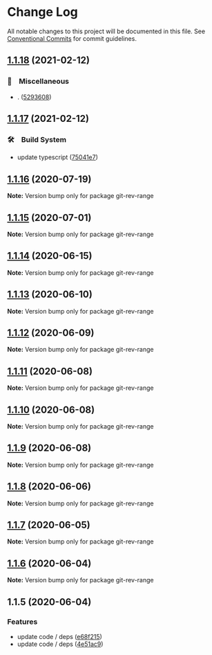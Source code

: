 # Change Log

All notable changes to this project will be documented in this file.
See [Conventional Commits](https://conventionalcommits.org) for commit guidelines.

## [1.1.18](https://github.com/bluelovers/ws-git-lazy/compare/git-rev-range@1.1.17...git-rev-range@1.1.18) (2021-02-12)


### 🔖　Miscellaneous

* . ([5293608](https://github.com/bluelovers/ws-git-lazy/commit/529360849e1fb6e74278be035363614635572081))





## [1.1.17](https://github.com/bluelovers/ws-git-lazy/compare/git-rev-range@1.1.16...git-rev-range@1.1.17) (2021-02-12)


### 🛠　Build System

* update typescript ([75041e7](https://github.com/bluelovers/ws-git-lazy/commit/75041e75065a74f02f1d0dd61d72bd83544414cd))





## [1.1.16](https://github.com/bluelovers/ws-git-lazy/compare/git-rev-range@1.1.15...git-rev-range@1.1.16) (2020-07-19)

**Note:** Version bump only for package git-rev-range





## [1.1.15](https://github.com/bluelovers/ws-git-lazy/compare/git-rev-range@1.1.14...git-rev-range@1.1.15) (2020-07-01)

**Note:** Version bump only for package git-rev-range





## [1.1.14](https://github.com/bluelovers/ws-git-lazy/compare/git-rev-range@1.1.13...git-rev-range@1.1.14) (2020-06-15)

**Note:** Version bump only for package git-rev-range





## [1.1.13](https://github.com/bluelovers/ws-git-lazy/compare/git-rev-range@1.1.12...git-rev-range@1.1.13) (2020-06-10)

**Note:** Version bump only for package git-rev-range





## [1.1.12](https://github.com/bluelovers/ws-git-lazy/compare/git-rev-range@1.1.11...git-rev-range@1.1.12) (2020-06-09)

**Note:** Version bump only for package git-rev-range





## [1.1.11](https://github.com/bluelovers/ws-git-lazy/compare/git-rev-range@1.1.10...git-rev-range@1.1.11) (2020-06-08)

**Note:** Version bump only for package git-rev-range





## [1.1.10](https://github.com/bluelovers/ws-git-lazy/compare/git-rev-range@1.1.9...git-rev-range@1.1.10) (2020-06-08)

**Note:** Version bump only for package git-rev-range





## [1.1.9](https://github.com/bluelovers/ws-git-lazy/compare/git-rev-range@1.1.8...git-rev-range@1.1.9) (2020-06-08)

**Note:** Version bump only for package git-rev-range





## [1.1.8](https://github.com/bluelovers/ws-git-lazy/compare/git-rev-range@1.1.7...git-rev-range@1.1.8) (2020-06-06)

**Note:** Version bump only for package git-rev-range





## [1.1.7](https://github.com/bluelovers/ws-git-lazy/compare/git-rev-range@1.1.6...git-rev-range@1.1.7) (2020-06-05)

**Note:** Version bump only for package git-rev-range





## [1.1.6](https://github.com/bluelovers/ws-git-lazy/compare/git-rev-range@1.1.5...git-rev-range@1.1.6) (2020-06-04)

**Note:** Version bump only for package git-rev-range





## 1.1.5 (2020-06-04)


### Features

* update code / deps ([e68f215](https://github.com/bluelovers/ws-git-lazy/commit/e68f2152739a244f99da4d05c1ed27f283eccd37))
* update code / deps ([4e51ac9](https://github.com/bluelovers/ws-git-lazy/commit/4e51ac92473ecd9d855c0fdbe52530a1b9d4ca82))
